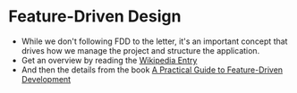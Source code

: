 # Feature-Driven Design

* While we don't following FDD to the letter, it's an important concept that drives how we manage
  the project and structure the application.
* Get an overview by reading the [Wikipedia Entry](https://en.wikipedia.org/wiki/Feature-driven_development)
* And then the details from the book [A Practical Guide to Feature-Driven Development](http://www.amazon.com/Practical-Guide-Feature-Driven-Development/dp/0130676152/ref=sr_1_1?ie=UTF8&qid=1447701643&sr=8-1&keywords=feature+driven+development)
